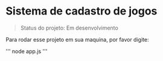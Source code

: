 <h1> Sistema de cadastro de jogos</h1>

> Status do projeto: Em desenvolvimento

Para rodar esse projeto em sua maquina, por favor digite: 

'''
node app.js
'''
